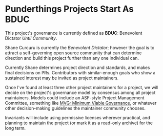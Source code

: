 # Punderthings Projects Start As BDUC

This project's governance is currently defined as **BDUC**: Benevolent Dictator _Until Community_.

Shane Curcuru is currently the _Benevolent Dictator_; however the goal is to attract a self-governing open source community that can determine direction and build this project further than any one individual can.

Currently Shane determines project direction and standards, and makes final decisions on PRs.  Contributors with similar-enough goals who show a sustained interest may be invited as project maintainers.

Once I've found at least three other project maintainers for a project, we will decide on the project's governance model by consensus among all project maintainers.  Models could include an ASF-style Project Management Committee, something like [MVG: Minimum Viable Governance](https://github.com/github/MVG/), or whatever other decision-making guidelines the maintainer community chooses.

Invariants will include using permissive licenses wherever practical, and planning to maintain the project (or mark it as a read-only archive) for the long term.

